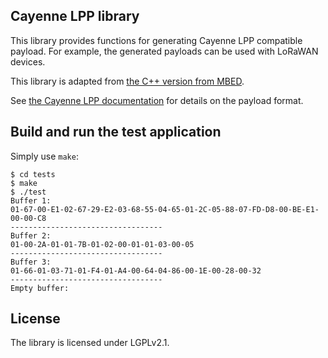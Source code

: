 ## Cayenne LPP library

This library provides functions for generating Cayenne LPP compatible payload.
For example, the generated payloads can be used with LoRaWAN devices.

This library is adapted from
[the C++ version from MBED](https://developer.mbed.org/teams/myDevicesIoT/code/Cayenne-LPP/).

See [the Cayenne LPP documentation](https://github.com/myDevicesIoT/cayenne-docs/blob/master/docs/LORA.md)
for details on the payload format.

## Build and run the test application

Simply use `make`:

    $ cd tests
    $ make
    $ ./test
    Buffer 1:
    01-67-00-E1-02-67-29-E2-03-68-55-04-65-01-2C-05-88-07-FD-D8-00-BE-E1-00-00-C8
    ----------------------------------
    Buffer 2:
    01-00-2A-01-01-7B-01-02-00-01-01-03-00-05
    ----------------------------------
    Buffer 3:
    01-66-01-03-71-01-F4-01-A4-00-64-04-86-00-1E-00-28-00-32
    ----------------------------------
    Empty buffer:

## License

The library is licensed under LGPLv2.1.

